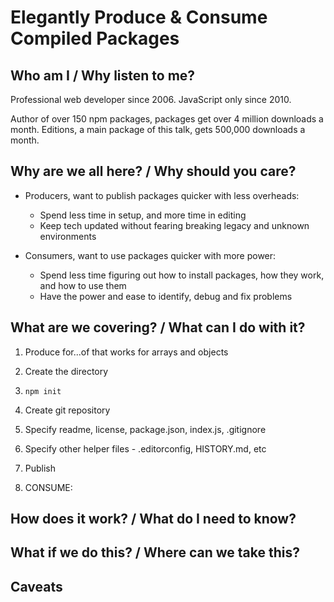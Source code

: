 # Elegantly Produce & Consume Compiled Packages


## Who am I / Why listen to me?

Professional web developer since 2006. JavaScript only since 2010.

Author of over 150 npm packages, packages get over 4 million downloads a month. Editions, a main package of this talk, gets 500,000 downloads a month.


## Why are we all here? / Why should you care?

- Producers, want to publish packages quicker with less overheads:
  - Spend less time in setup, and more time in editing
  - Keep tech updated without fearing breaking legacy and unknown environments

- Consumers, want to use packages quicker with more power:
  - Spend less time figuring out how to install packages, how they work, and how to use them
  - Have the power and ease to identify, debug and fix problems

## What are we covering? / What can I do with it?

1. Produce for...of that works for arrays and objects
  1. Create the directory
  2. `npm init`
  3. Create git repository
  4. Specify readme, license, package.json, index.js, .gitignore
  5. Specify other helper files - .editorconfig, HISTORY.md, etc
  6. Publish

2. CONSUME:

## How does it work? / What do I need to know?

## What if we do this? / Where can we take this?

## Caveats
